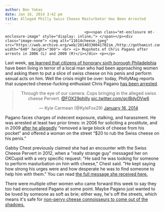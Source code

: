 ```yaml
---
author: Ben Yakas
date: Jan 16, 2014 3:42 pm
title: Alleged Philly Swiss Cheese Masturbator Has Been Arrested
---
```


	
										<p><span class="mt-enclosure mt-enclosure-image" style="display: inline;"> </span></p><div class="image-none"> <img alt="11614cheese.jpeg" src="https://web.archive.org/web/20140330041702im_/http://gothamist.com/attachments/byakas/11614cheese.jpeg" width="640" height="369"> <br> <i> Mugshots of Chris Pagano after arrests in 2006 (L) and 2009 (R)</i></div> <p></p>

<p>Last week, <a href="https://web.archive.org/web/20140330041702/http://gothamist.com/2014/01/11/philly_terrorized_by_swiss_cheese_m.php">we learned that citizens of honorary sixth borough Philadelphia</a> have been living in terror of a local man who had been approaching women and asking them to put a slice of swiss cheese on his penis and perform sexual acts on him. Well the crisis might be over: today, PhillyMag reports that suspected cheese-fucking enthusiast Chris Pagano <a href="https://web.archive.org/web/20140330041702/http://www.phillymag.com/news/2014/01/16/swiss-cheese-pervert-chris-pagano-arrested/">has been arrested</a>. </p>

<center><blockquote class="twitter-tweet" lang="en"><p>Through the eye of our camera. Cops bringing in the alleged swiss cheese Pervert. <a href="https://web.archive.org/web/20140330041702/https://twitter.com/FOX29philly">@FOX29philly</a> <a href="https://web.archive.org/web/20140330041702/http://t.co/qcIBdyDVw6">pic.twitter.com/qcIBdyDVw6</a></p>&#x2014; Kyle Carmean (@KyleFox29) <a href="https://web.archive.org/web/20140330041702/https://twitter.com/KyleFox29/statuses/423874776977793024">January 16, 2014</a></blockquote>
<script async src="//web.archive.org/web/20140330041702js_/http://platform.twitter.com/widgets.js" charset="utf-8"></script></center>

<p>Pagano faces charges of indecent exposure, stalking, and harassment. He was arrested at least two prior times: in 2006 for soliciting a prostitute, and in 2009 <a href="https://web.archive.org/web/20140330041702/http://www.phillymag.com/news/2014/01/13/mugshots-swiss-cheese-pervert-chris-pagano/">after he allegedly</a> &#x201C;removed a large block of cheese from his pocket&#x201D; and offered a woman on the street &#x201C;$20 to rub the Swiss cheese on his penis.&#x201D; </p>

<p>Gabby Chest previously claimed she had an encounter with the Swiss Cheese Pervert in 2012, when a &quot;really strange guy&quot; messaged her on OKCupid with a very specific request: &quot;He said he was looking for someone to perform masturbation on him with cheese,&quot; Chest said. &quot;He kept saying how strong his urges were and how desperate he was to find someone to help him with them.&quot; You can read <a href="https://web.archive.org/web/20140330041702/http://www.phillymag.com/news/2014/01/11/norristowns-swiss-cheese-pervert/">the full message she received here.</a></p>

<p>There were multiple other women who came forward this week to say they too had encountered Pagano at some point. Maybe Pagano just wanted to be loved by someone as soft as brie; either way, he&apos;s off the streets, which means it&apos;s safe for <a href="https://web.archive.org/web/20140330041702/http://gothamist.com/2013/10/11/subway_cheese.php">non-pervy cheese connoisseurs to come out of the shadows.</a></p>					
										
									
				